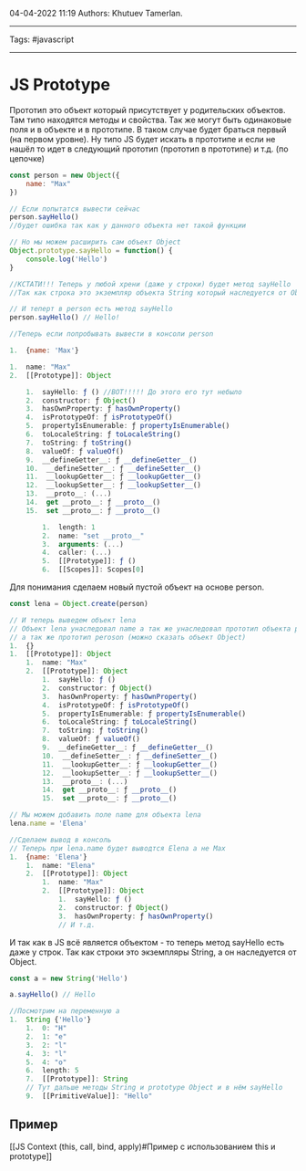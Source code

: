 04-04-2022
11:19
Authors: Khutuev Tamerlan.
***
Tags: #javascript 
***
# JS Prototype
Прототип это объект который присутствует у родительских объектов. Там типо находятся методы и свойства. 
Так же могут быть одинаковые поля и в объекте и в прототипе. В таком случае будет браться первый (на первом уровне). Ну типо JS будет искать в прототипе и если не нашёл то идет в следующий прототип  (прототип в прототипе) и т.д. (по цепочке)
```javascript
const person = new Object({
	name: "Max"
})

// Если попытатся вывести сейчас 
person.sayHello()
//будет ошибка так как у данного объекта нет такой функции

// Но мы можем расширить сам объект Object 
Object.prototype.sayHello = function() {
	console.log('Hello')
}

//КСТАТИ!!! Теперь у любой хрени (даже у строки) будет метод sayHello
//Так как строка это экземпляр объекта String который наследуется от Object

// И теперт в person есть метод sayHello
person.sayHello() // Hello!

//Теперь если попробывать вывести в консоли person

1.  {name: 'Max'}

1.  name: "Max"
2.  [[Prototype]]: Object

	1.  sayHello: ƒ () //ВОТ!!!!! До этого его тут небыло
	2.  constructor: ƒ Object()
	3.  hasOwnProperty: ƒ hasOwnProperty()
	4.  isPrototypeOf: ƒ isPrototypeOf()
	5.  propertyIsEnumerable: ƒ propertyIsEnumerable()
	6.  toLocaleString: ƒ toLocaleString()
	7.  toString: ƒ toString()
	8.  valueOf: ƒ valueOf()
	9.  __defineGetter__: ƒ __defineGetter__()
	10.  __defineSetter__: ƒ __defineSetter__()
	11.  __lookupGetter__: ƒ __lookupGetter__()
	12.  __lookupSetter__: ƒ __lookupSetter__()
	13.  __proto__: (...)
	14.  get __proto__: ƒ __proto__()
	15.  set __proto__: ƒ __proto__()

		1.  length: 1
		2.  name: "set __proto__"
		3.  arguments: (...)
		4.  caller: (...)
		5.  [[Prototype]]: ƒ ()
		6.  [[Scopes]]: Scopes[0] 
```

Для понимания сделаем новый пустой объект на основе person. 
```javascript
const lena = Object.create(person)

// И теперь выведем объект lena
// Объект lena унаследовал name а так же унаследовал прототип объекта person
// а так же прототип peroson (можно сказать объект Object)
1.  {}
1.  [[Prototype]]: Object
	1.  name: "Max"
	2.  [[Prototype]]: Object
		1.  sayHello: ƒ ()
		2.  constructor: ƒ Object()
		3.  hasOwnProperty: ƒ hasOwnProperty()
		4.  isPrototypeOf: ƒ isPrototypeOf()
		5.  propertyIsEnumerable: ƒ propertyIsEnumerable()
		6.  toLocaleString: ƒ toLocaleString()
		7.  toString: ƒ toString()
		8.  valueOf: ƒ valueOf()
		9.  __defineGetter__: ƒ __defineGetter__()
		10.  __defineSetter__: ƒ __defineSetter__()
		11.  __lookupGetter__: ƒ __lookupGetter__()
		12.  __lookupSetter__: ƒ __lookupSetter__()
		13.  __proto__: (...)
		14.  get __proto__: ƒ __proto__()
		15.  set __proto__: ƒ __proto__()

// Мы можем добавить поле name для объекта lena
lena.name = 'Elena'

//Сделаем вывод в консоль
// Теперь при lena.name будет выводтся Elena а не Max
1.  {name: 'Elena'}
	1.  name: "Elena"
	2.  [[Prototype]]: Object
		1.  name: "Max"
		2.  [[Prototype]]: Object
			1.  sayHello: ƒ ()
			2.  constructor: ƒ Object()
			3.  hasOwnProperty: ƒ hasOwnProperty()
			// И т.д.
```

И так как в JS всё является объектом - то теперь метод sayHello есть даже у строк. Так как строки это экземпляры String, а он наследуется от  Object. 
```javascript
const a = new String('Hello')

a.sayHello() // Hello

//Посмотрим на переменную а
1.  String {'Hello'}
	1.  0: "H"
	2.  1: "e"
	3.  2: "l"
	4.  3: "l"
	5.  4: "o"
	6.  length: 5
	7.  [[Prototype]]: String
	// Тут дальше методы String и prototype Object и в нём sayHello
	9.  [[PrimitiveValue]]: "Hello"

```

## Пример 
[[JS Context (this, call, bind, apply)#Пример с использованием this и prototype]]